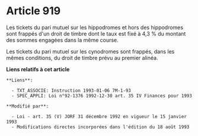 # Article 919

Les tickets du pari mutuel sur les hippodromes et hors des hippodromes sont frappés d'un droit de timbre dont le taux est
fixé à 4,3 % du montant des sommes engagées dans la même course.

Les tickets du pari mutuel sur les cynodromes sont frappés, dans les mêmes conditions, du droit de timbre prévu au premier
alinéa.

**Liens relatifs à cet article**

	**Liens**:

	  - TXT_ASSOCIE: Instruction 1993-01-06 7M-1-93
	  - SPEC_APPLI: Loi n°92-1376 1992-12-30 art. 35 IV Finances pour 1993

	**Modifié par**:

	  - Loi - art. 35 (V) JORF 31 décembre 1992 en vigueur le 15 janvier 1993
	  - Modifications directes incorporées dans l'édition du 18 août 1993
